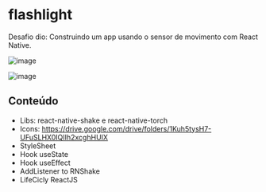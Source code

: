 # flashlight

Desafio dio: Construindo um app usando o sensor de movimento com React Native.

![image](https://user-images.githubusercontent.com/81321335/169621043-8af87cea-390a-4890-bc93-94107617b91e.png)

![image](https://user-images.githubusercontent.com/81321335/169621068-f67dc535-5b33-460e-adae-4cd98f15c693.png)


## Conteúdo

- Libs: react-native-shake e react-native-torch
- Icons: https://drive.google.com/drive/folders/1Kuh5tysH7-UFuSLHX0IQIIh2xcghHUIX
- StyleSheet
- Hook useState
- Hook useEffect
- AddListener to RNShake
- LifeCicly ReactJS
